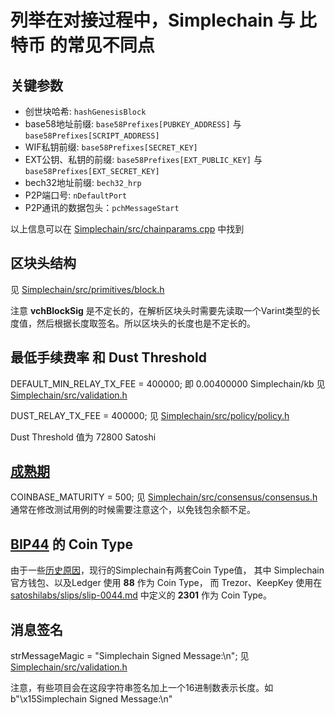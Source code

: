 # 列举在对接过程中，Simplechain 与 比特币 的常见不同点

## 关键参数
* 创世块哈希:  `hashGenesisBlock`
* base58地址前缀: `base58Prefixes[PUBKEY_ADDRESS]` 与 `base58Prefixes[SCRIPT_ADDRESS]`
* WIF私钥前缀: `base58Prefixes[SECRET_KEY]`
* EXT公钥、私钥的前缀: `base58Prefixes[EXT_PUBLIC_KEY]` 与 `base58Prefixes[EXT_SECRET_KEY]`
* bech32地址前缀: `bech32_hrp`
* P2P端口号: `nDefaultPort`
* P2P通讯的数据包头：`pchMessageStart`

以上信息可以在 [Simplechain/src/chainparams.cpp](https://github.com/Simplechainproject/Simplechain/blob/master/src/chainparams.cpp) 中找到

## 区块头结构
见 [Simplechain/src/primitives/block.h](https://github.com/Simplechainproject/Simplechain/blob/master/src/primitives/block.h)

注意 **vchBlockSig** 是不定长的，在解析区块头时需要先读取一个Varint类型的长度值，然后根据长度取签名。所以区块头的长度也是不定长的。

## 最低手续费率 和 Dust Threshold
DEFAULT_MIN_RELAY_TX_FEE = 400000;  即 0.00400000 Simplechain/kb
见 [Simplechain/src/validation.h](https://github.com/Simplechainproject/Simplechain/blob/master/src/validation.h)

DUST_RELAY_TX_FEE = 400000;
见 [Simplechain/src/policy/policy.h](https://github.com/Simplechainproject/Simplechain/blob/master/src/policy/policy.h)

Dust Threshold 值为 72800 Satoshi

## [成熟期](https://bitcoin.stackexchange.com/questions/1991/what-is-the-block-maturation-time)
COINBASE_MATURITY = 500;
见 [Simplechain/src/consensus/consensus.h](https://github.com/Simplechainproject/Simplechain/blob/master/src/consensus/consensus.h)
通常在修改测试用例的时候需要注意这个，以免钱包余额不足。

## [BIP44](https://github.com/bitcoin/bips/blob/master/bip-0044.mediawiki) 的 Coin Type
由于一些[历史原因](https://github.com/satoshilabs/slips/pull/196)，现行的Simplechain有两套Coin Type值，
其中 Simplechain官方钱包、以及Ledger 使用 **88** 作为 Coin Type，
而 Trezor、KeepKey 使用在 [satoshilabs/slips/slip-0044.md](https://github.com/satoshilabs/slips/blob/master/slip-0044.md) 中定义的 **2301** 作为 Coin Type。

## 消息签名
strMessageMagic = "Simplechain Signed Message:\n";
见 [Simplechain/src/validation.h](https://github.com/Simplechainproject/Simplechain/blob/master/src/validation.h)

注意，有些项目会在这段字符串签名加上一个16进制数表示长度。如 b"\x15Simplechain Signed Message:\n"
